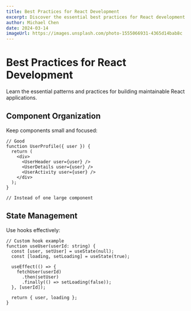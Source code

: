 ```yaml
---
title: Best Practices for React Development
excerpt: Discover the essential best practices for React development
author: Michael Chen
date: 2024-03-14
imageUrl: https://images.unsplash.com/photo-1555066931-4365d14bab8c
---
```


# Best Practices for React Development

Learn the essential patterns and practices for building maintainable React applications.

## Component Organization

Keep components small and focused:

```tsx
// Good
function UserProfile({ user }) {
  return (
    <div>
      <UserHeader user={user} />
      <UserDetails user={user} />
      <UserActivity user={user} />
    </div>
  );
}

// Instead of one large component
```

## State Management

Use hooks effectively:

```tsx
// Custom hook example
function useUser(userId: string) {
  const [user, setUser] = useState(null);
  const [loading, setLoading] = useState(true);

  useEffect(() => {
    fetchUser(userId)
      .then(setUser)
      .finally(() => setLoading(false));
  }, [userId]);

  return { user, loading };
}
```